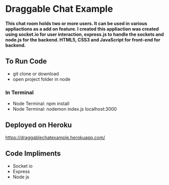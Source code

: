 # Draggable Chat Example
#### This chat room holds two or more users. It can be used in various appliactions as a add on feature. I created this appliaction was created using socket.io for user interaction, express.js to handle  the sockets and node.js for the backend. HTML5, CSS3 and JavaScript for front-end for backend. 
## To Run Code
   * git clone or download
   * open project folder in node
### In Terminal
   * Node Terminal: npm install
   * Node Terminal: nodemon index.js localhost:3000
## Deployed on Heroku  
   https://draggablechatexample.herokuapp.com/
## Code Impliments
  * Socket io
  * Express
  * Node js
